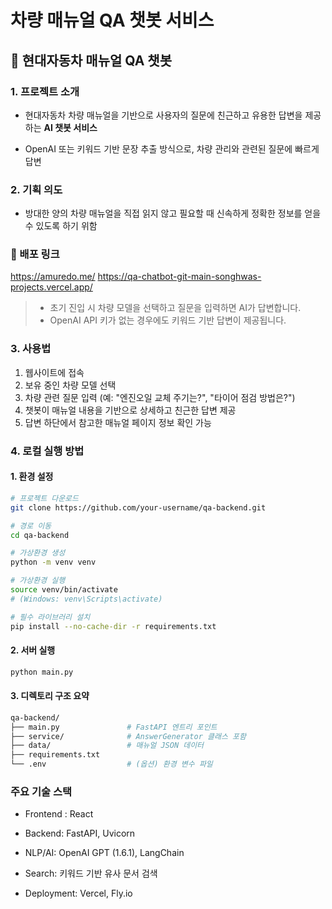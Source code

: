 # 차량 매뉴얼 QA 챗봇 서비스

## 🚗 현대자동차 매뉴얼 QA 챗봇

### 1. 프로젝트 소개

- 현대자동차 차량 매뉴얼을 기반으로 사용자의 질문에 친근하고 유용한 답변을 제공하는 **AI 챗봇 서비스**  

- OpenAI 또는 키워드 기반 문장 추출 방식으로, 차량 관리와 관련된 질문에 빠르게 답변

### 2. 기획 의도

- 방대한 양의 차량 매뉴얼을 직접 읽지 않고 필요할 때 신속하게 정확한 정보를 얻을 수 있도록 하기 위함

### 🔗 배포 링크
https://amuredo.me/
https://qa-chatbot-git-main-songhwas-projects.vercel.app/

> - 초기 진입 시 차량 모델을 선택하고 질문을 입력하면 AI가 답변합니다.  
> - OpenAI API 키가 없는 경우에도 키워드 기반 답변이 제공됩니다.

### 3. 사용법

1. 웹사이트에 접속
2. 보유 중인 차량 모델 선택
3. 차량 관련 질문 입력 (예: "엔진오일 교체 주기는?", "타이어 점검 방법은?")
4. 챗봇이 매뉴얼 내용을 기반으로 상세하고 친근한 답변 제공
5. 답변 하단에서 참고한 매뉴얼 페이지 정보 확인 가능

### 4. 로컬 실행 방법

#### 1. 환경 설정
```bash
# 프로젝트 다운로드
git clone https://github.com/your-username/qa-backend.git

# 경로 이동
cd qa-backend

# 가상환경 생성
python -m venv venv

# 가상환경 실행
source venv/bin/activate  
# (Windows: venv\Scripts\activate)

# 필수 라이브러리 설치
pip install --no-cache-dir -r requirements.txt
```

#### 2. 서버 실행
```bash
python main.py
```

#### 3. 디렉토리 구조 요약
```bash
qa-backend/
├── main.py               # FastAPI 엔트리 포인트
├── service/              # AnswerGenerator 클래스 포함
├── data/                 # 매뉴얼 JSON 데이터
├── requirements.txt
└── .env                  # (옵션) 환경 변수 파일
```
### 주요 기술 스택

- Frontend : React

- Backend: FastAPI, Uvicorn

- NLP/AI: OpenAI GPT (1.6.1), LangChain

- Search: 키워드 기반 유사 문서 검색 

- Deployment: Vercel, Fly.io
